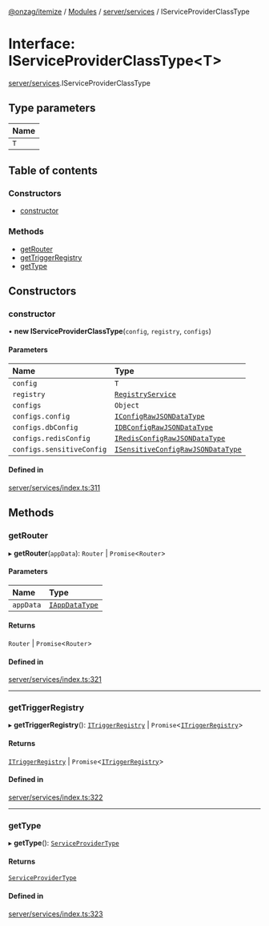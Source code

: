 [@onzag/itemize](../README.md) / [Modules](../modules.md) / [server/services](../modules/server_services.md) / IServiceProviderClassType

# Interface: IServiceProviderClassType<T\>

[server/services](../modules/server_services.md).IServiceProviderClassType

## Type parameters

| Name |
| :------ |
| `T` |

## Table of contents

### Constructors

- [constructor](server_services.IServiceProviderClassType.md#constructor)

### Methods

- [getRouter](server_services.IServiceProviderClassType.md#getrouter)
- [getTriggerRegistry](server_services.IServiceProviderClassType.md#gettriggerregistry)
- [getType](server_services.IServiceProviderClassType.md#gettype)

## Constructors

### constructor

• **new IServiceProviderClassType**(`config`, `registry`, `configs`)

#### Parameters

| Name | Type |
| :------ | :------ |
| `config` | `T` |
| `registry` | [`RegistryService`](../classes/server_services_registry.RegistryService.md) |
| `configs` | `Object` |
| `configs.config` | [`IConfigRawJSONDataType`](config.IConfigRawJSONDataType.md) |
| `configs.dbConfig` | [`IDBConfigRawJSONDataType`](config.IDBConfigRawJSONDataType.md) |
| `configs.redisConfig` | [`IRedisConfigRawJSONDataType`](config.IRedisConfigRawJSONDataType.md) |
| `configs.sensitiveConfig` | [`ISensitiveConfigRawJSONDataType`](config.ISensitiveConfigRawJSONDataType.md) |

#### Defined in

[server/services/index.ts:311](https://github.com/onzag/itemize/blob/f2db74a5/server/services/index.ts#L311)

## Methods

### getRouter

▸ **getRouter**(`appData`): `Router` \| `Promise`<`Router`\>

#### Parameters

| Name | Type |
| :------ | :------ |
| `appData` | [`IAppDataType`](server.IAppDataType.md) |

#### Returns

`Router` \| `Promise`<`Router`\>

#### Defined in

[server/services/index.ts:321](https://github.com/onzag/itemize/blob/f2db74a5/server/services/index.ts#L321)

___

### getTriggerRegistry

▸ **getTriggerRegistry**(): [`ITriggerRegistry`](server_resolvers_triggers.ITriggerRegistry.md) \| `Promise`<[`ITriggerRegistry`](server_resolvers_triggers.ITriggerRegistry.md)\>

#### Returns

[`ITriggerRegistry`](server_resolvers_triggers.ITriggerRegistry.md) \| `Promise`<[`ITriggerRegistry`](server_resolvers_triggers.ITriggerRegistry.md)\>

#### Defined in

[server/services/index.ts:322](https://github.com/onzag/itemize/blob/f2db74a5/server/services/index.ts#L322)

___

### getType

▸ **getType**(): [`ServiceProviderType`](../enums/server_services.ServiceProviderType.md)

#### Returns

[`ServiceProviderType`](../enums/server_services.ServiceProviderType.md)

#### Defined in

[server/services/index.ts:323](https://github.com/onzag/itemize/blob/f2db74a5/server/services/index.ts#L323)

